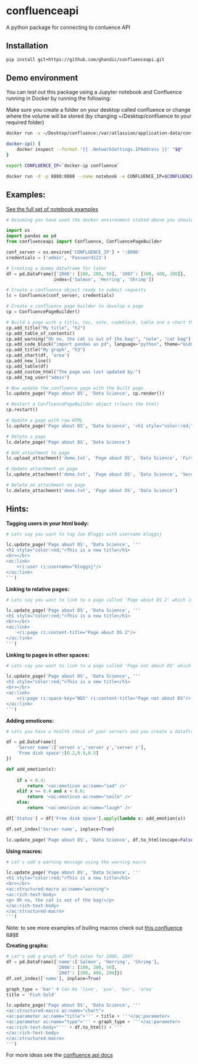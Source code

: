 # confluenceapi
A python package for connecting to conluence API

## Installation
```bash
pip install git+https://github.com/ghandic/confluenceapi.git
```


## Demo environment
You can test out this package using a Jupyter notebook and Confluence running in Docker by running the following:

Make sure you create a folder on your desktop called confluence or change where the volume will be stored (by changing ~/Desktop/confluence to your required folder)

```bash
docker run -v ~/Desktop/confluence:/var/atlassian/application-data/confluence --name="confluence" -d -p 8090:8090 -p 8091:8091 atlassian/confluence-server

docker-ip() {
	docker inspect --format '{{ .NetworkSettings.IPAddress }}' "$@"
}

export CONFLUENCE_IP=`docker-ip confluence`

docker run -d -p 8888:8888 --name notebook -e CONFLUENCE_IP=$CONFLUENCE_IP -v ~:/home/jovyan/work jupyter/scipy-notebook start-notebook.sh --NotebookApp.token=''


```


Examples:
--------

[See the full set of notebook examples](examples)

```python
# Assuming you have used the docker environment stated above you should be able to get the server ip as we added it to the environment variables inside the docker container. We also know what port the confluence container is running on (8090)

import os
import pandas as pd
from confluenceapi import Confluence, ConfluencePageBuilder

conf_server = os.environ['CONFLUENCE_IP'] + ':8090'
credentials = ('admin', 'Password123')

# Creating a dummy dataframe for later
df = pd.DataFrame({'2006': [100, 200, 50], '2007': [300, 400, 200]},
                  index=['Salmon', 'Herring', 'Shrimp'])

# Create a confluence object ready to submit requests 
lc = Confluence(conf_server, credentials)

# Create a confluence page builder to develop a page
cp = ConfluencePageBuilder()

# Build a page with a title, toc, note, codeblock, table and a chart then tag myself (admin)
cp.add_title("My title", "h2")
cp.add_table_of_contents()
cp.add_warning("Oh no, the cat is out of the bag!", "note", "cat bag")
cp.add_code_block("import pandas as pd", language="python", theme="midnight")
cp.add_title("My graph", "h3")
cp.add_chart(df, 'area')
cp.add_new_line()
cp.add_table(df)
cp.add_custom_html("The page was last updated by:")
cp.add_tag_user("admin")

# Now update the confluence page with the built page
lc.update_page('Page about DS', 'Data Science', cp.render())

# Restart a ConfluencePageBuilder object (clears the html)
cp.restart()

# Update a page with raw HTML
lc.update_page('Page about DS', 'Data Science', '<h1 style="color:red;">This is a new title</h1>')

# Delete a page
lc.delete_page('Page about DS', 'Data Science')

# Add attachment to page
lc.upload_attachment('demo.txt', 'Page about DS', 'Data Science', 'First upload!')

# Update attachment on page
lc.update_attachment('demo.txt', 'Page about DS', 'Data Science', 'Second upload!')

# Delete an attachment on page
lc.delete_attachment('demo.txt', 'Page about DS', 'Data Science')
```

Hints:
------

**Tagging users in your html body:**

```python
# Lets say you want to tag Joe Bloggs with username bloggsj

lc.update_page('Page about DS', 'Data Science', '''
<h1 style="color:red;">This is a new title</h1>
<br></br>
<ac:link>
	<ri:user ri:username="bloggsj"/>
</ac:link>
''')
```


**Linking to relative pages:**

```python
# Lets say you want to link to a page called 'Page about DS 2' which is inside the same space

lc.update_page('Page about DS', 'Data Science', '''
<h1 style="color:red;">This is a new title</h1>
<br></br>
<ac:link>
	<ri:page ri:content-title="Page about DS 2"/>
</ac:link>
''')
```


**Linking to pages in other spaces:**

```python
# Lets say you want to link to a page called 'Page not about DS' which is in the space 'Not Data Science' (which has key NDS)

lc.update_page('Page about DS', 'Data Science', '''
<h1 style="color:red;">This is a new title</h1>
<br></br>
<ac:link>
	<ri:page ri:space-key="NDS" ri:content-title="Page not about DS"/>
</ac:link>
''')
```


**Adding emoticons:**

```python
# Lets you have a health check of your servers and you create a dataframe with information about them

df = pd.DataFrame({
    'Server name':['server x','server y','server z'],
    'Free disk space':[0.2,0.9,0.5]
})

def add_emotion(x):
    
    if x < 0.4:
        return '<ac:emoticon ac:name="sad" />'
    elif x >= 0.4 and x < 0.6:
        return '<ac:emoticon ac:name="smile" />'
    else:
        return '<ac:emoticon ac:name="laugh" />'

df['Status'] = df['Free disk space'].apply(lambda x: add_emotion(x))

df.set_index('Server name', inplace=True)

lc.update_page('Page about DS', 'Data Science', df.to_html(escape=False))
```


**Using macros:**

```python
# Let's add a warning message using the warning macro

lc.update_page('Page about DS', 'Data Science', '''
<h1 style="color:red;">This is a new title</h1>
<br></br>
<ac:structured-macro ac:name="warning">
<ac:rich-text-body>
<p> Oh no, the cat is out of the bag!</p>
</ac:rich-text-body>
</ac:structured-macro>
''')
```

Note: to see more examples of builing macros check out [this confluence page](https://confluence.atlassian.com/display/CONF55/Working+with+Macros)

**Creating graphs:**

```python
# Let's add a graph of fish sales for 2006, 2007
df = pd.DataFrame({'name':['Salmon', 'Herring', 'Shrimp'],
                   '2006': [100, 200, 50],
                   '2007': [300, 400, 200]})
df.set_index(['name'], inplace=True)

graph_type = 'bar' # Can be 'line', 'pie', 'bar', 'area'
title = 'Fish Sold'

lc.update_page('Page about DS', 'Data Science', '''
<ac:structured-macro ac:name="chart">
<ac:parameter ac:name="title">''' + title + '''</ac:parameter>
<ac:parameter ac:name="type">''' + graph_type + '''</ac:parameter>
<ac:rich-text-body>"''' + df.to_html() + '''
</ac:rich-text-body>
</ac:structured-macro>
''')
```

For more ideas see the [confluence api docs](https://confluence.atlassian.com/doc/confluence-storage-format-790796544.html)
